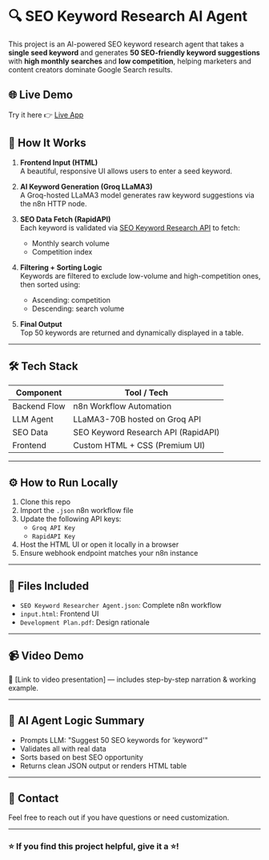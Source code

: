 # 🔍 SEO Keyword Research AI Agent

This project is an AI-powered SEO keyword research agent that takes a **single seed keyword** and generates **50 SEO-friendly keyword suggestions** with **high monthly searches** and **low competition**, helping marketers and content creators dominate Google Search results.

## 🌐 Live Demo
Try it here 👉 [Live App](https://sinanpathiyil.app.n8n.cloud/webhook-test/seed%20keyword)

## 🧠 How It Works

1. **Frontend Input (HTML)**  
   A beautiful, responsive UI allows users to enter a seed keyword.

2. **AI Keyword Generation (Groq LLaMA3)**  
   A Groq-hosted LLaMA3 model generates raw keyword suggestions via the n8n HTTP node.

3. **SEO Data Fetch (RapidAPI)**  
   Each keyword is validated via [SEO Keyword Research API](https://rapidapi.com/data-buyer/api/seo-keyword-research-api/) to fetch:
   - Monthly search volume
   - Competition index

4. **Filtering + Sorting Logic**  
   Keywords are filtered to exclude low-volume and high-competition ones, then sorted using:
   - Ascending: competition
   - Descending: search volume

5. **Final Output**  
   Top 50 keywords are returned and dynamically displayed in a table.

---

## 🛠 Tech Stack

| Component       | Tool / Tech                                 |
|-----------------|----------------------------------------------|
| Backend Flow    | n8n Workflow Automation                      |
| LLM Agent       | LLaMA3-70B hosted on Groq API                |
| SEO Data        | SEO Keyword Research API (RapidAPI)          |
| Frontend        | Custom HTML + CSS (Premium UI)               |

---

## ⚙️ How to Run Locally

1. Clone this repo
2. Import the `.json` n8n workflow file
3. Update the following API keys:
   - `Groq API Key`
   - `RapidAPI Key`
4. Host the HTML UI or open it locally in a browser
5. Ensure webhook endpoint matches your n8n instance

---

## 📁 Files Included

- `SEO Keyword Researcher Agent.json`: Complete n8n workflow
- `input.html`: Frontend UI
- `Development Plan.pdf`: Design rationale

---

## 📹 Video Demo

🎥 [Link to video presentation] — includes step-by-step narration & working example.

---

## 🤖 AI Agent Logic Summary

- Prompts LLM: "Suggest 50 SEO keywords for 'keyword'"
- Validates all with real data
- Sorts based on best SEO opportunity
- Returns clean JSON output or renders HTML table

---

## 📩 Contact

Feel free to reach out if you have questions or need customization.

---

### ⭐ If you find this project helpful, give it a ⭐!
